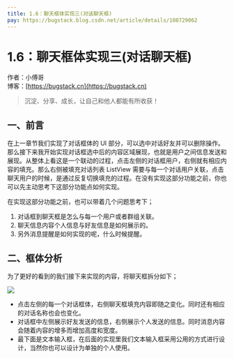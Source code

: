 ```yaml
---
title: 1.6：聊天框体实现三(对话聊天框)
pay: https://bugstack.blog.csdn.net/article/details/108729062
---
```


# 1.6：聊天框体实现三(对话聊天框)

作者：小傅哥
<br/>博客：[https://bugstack.cn](https://bugstack.cn)

>沉淀、分享、成长，让自己和他人都能有所收获！

## 一、前言

在上一章节我们实现了对话框体的 UI 部分，可以选中对话好友并可以删除操作。那么接下来我开始实现对话框选中后的内容区域展现，也就是用户之间信息发送和展现。从整体上看这是一个联动的过程，点击左侧的对话框用户，右侧就有相应内容的填充。那么右侧被填充对话列表 ListView 需要与每一个对话用户关联，点击聊天用户的时候，是通过反复切换填充的过程。在没有实现这部分功能之前，你也可以先主动思考下这部分功能点如何实现。

在实现这部分功能之前，也可以带着几个问题思考下；

1. 对话框到聊天框是怎么与每一个用户或者群组关联。
2. 聊天信息内容个人信息与好友信息是如何展示的。
3. 另外消息提醒是如何实现的呢，什么时候提醒。

## 二、框体分析

为了更好的看到的我们接下来实现的内容，将聊天框拆分如下；

![](/images/article/project/im/project-im-1.6-01.png)

- 点击左侧的每一个对话框体，右侧聊天框填充内容即随之变化。同时还有相应的对话名称也会也变化。
- 对话框中左侧展示好友发送的信息，右侧展示个人发送的信息。同时消息内容会随着内容的增多而增加高度和宽度。
- 最下面是文本输入框，在后面的实现里我们文本输入框采用公用的方式进行设计，当然你也可以设计为单独的个人使用。